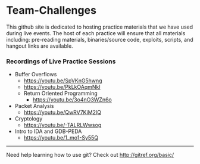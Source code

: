# Team-Challenges

This github site is dedicated to hosting practice materials that we have used during live events. The host of each practice will
ensure that all materials including: pre-reading materials, binaries/source code, exploits, scripts, and hangout links are
available.


### Recordings of Live Practice Sessions
* Buffer Overflows
  * https://youtu.be/SpVKnG5hwng
  * https://youtu.be/PkLkOAqmNkI
  * Return Oriented Programming
    * https://youtu.be/3o4nO3WZn6o
* Packet Analysis
  * https://youtu.be/QwRV7KiM2lQ
* Cryptology
  * https://youtu.be/-TALRLWwsog
* Intro to IDA and GDB-PEDA
  * https://youtu.be/1_mo1-Sy55Q

----
Need help learning how to use git? Check out http://gitref.org/basic/
